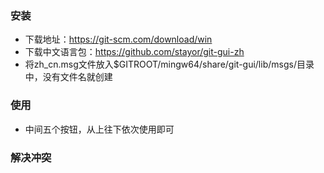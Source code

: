 ### 安装
- 下载地址：https://git-scm.com/download/win
- 下载中文语言包：https://github.com/stayor/git-gui-zh
- 将zh_cn.msg文件放入$GITROOT/mingw64/share/git-gui/lib/msgs/目录中，没有文件名就创建

### 使用
- 中间五个按钮，从上往下依次使用即可

### 解决冲突
